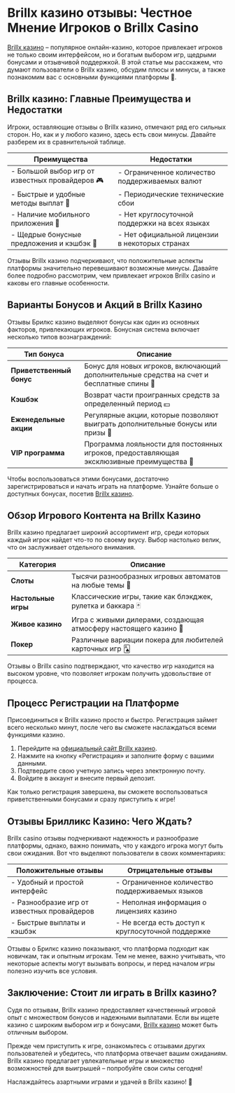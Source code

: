 # Brillx казино отзывы: Честное Мнение Игроков о Brillx Casino

[Brillx казино](https://brillx.pub/BRIVK) – популярное онлайн-казино, которое привлекает игроков не только своим интерфейсом, но и богатым выбором игр, щедрыми бонусами и отзывчивой поддержкой. В этой статье мы расскажем, что думают пользователи о Brillx казино, обсудим плюсы и минусы, а также познакомим вас с основными функциями платформы 🎰. 

## Brillx казино: Главные Преимущества и Недостатки

Игроки, оставляющие отзывы о Brillx казино, отмечают ряд его сильных сторон. Но, как и у любого казино, здесь есть свои минусы. Давайте разберем их в сравнительной таблице.

| Преимущества | Недостатки |
|--------------|------------|
| - Большой выбор игр от известных провайдеров 🎮 | - Ограниченное количество поддерживаемых валют |
| - Быстрые и удобные методы выплат 💸 | - Периодические технические сбои |
| - Наличие мобильного приложения 📱 | - Нет круглосуточной поддержки на всех языках |
| - Щедрые бонусные предложения и кэшбэк 🎁 | - Нет официальной лицензии в некоторых странах |

Отзывы Brillx казино подчеркивают, что положительные аспекты платформы значительно перевешивают возможные минусы. Давайте более подробно рассмотрим, чем привлекает игроков Brillx casino и каковы его главные особенности.

## Варианты Бонусов и Акций в Brillx Казино

Отзывы Брилкс казино выделяют бонусы как один из основных факторов, привлекающих игроков. Бонусная система включает несколько типов вознаграждений:

| Тип бонуса         | Описание                                                                                      |
|--------------------|-----------------------------------------------------------------------------------------------|
| **Приветственный бонус** | Бонус для новых игроков, включающий дополнительные средства на счет и бесплатные спины 🎁 |
| **Кэшбэк**             | Возврат части проигранных средств за определенный период 💵                                  |
| **Еженедельные акции**  | Регулярные акции, которые позволяют выиграть дополнительные бонусы или призы 🌟             |
| **VIP программа**      | Программа лояльности для постоянных игроков, предоставляющая эксклюзивные преимущества 👑   |

Чтобы воспользоваться этими бонусами, достаточно зарегистрироваться и начать играть на платформе. Узнайте больше о доступных бонусах, посетив [Brillx казино](https://brillx.pub/BRIVK).

## Обзор Игрового Контента на Brillx Казино

Brillx казино предлагает широкий ассортимент игр, среди которых каждый игрок найдет что-то по своему вкусу. Выбор настолько велик, что он заслуживает отдельного внимания.

| Категория         | Описание                                                                       |
|-------------------|--------------------------------------------------------------------------------|
| **Слоты**         | Тысячи разнообразных игровых автоматов на любые темы 🎰                           |
| **Настольные игры** | Классические игры, такие как блэкджек, рулетка и баккара 🃏                      |
| **Живое казино**  | Игра с живыми дилерами, создающая атмосферу настоящего казино 🎲                  |
| **Покер**         | Различные вариации покера для любителей карточных игр 🂡                          |

Отзывы о Brillx casino подтверждают, что качество игр находится на высоком уровне, что позволяет игрокам получить удовольствие от процесса.

## Процесс Регистрации на Платформе

Присоединиться к Brillx казино просто и быстро. Регистрация займет всего несколько минут, после чего вы сможете наслаждаться всеми функциями казино. 

1. Перейдите на [официальный сайт Brillx казино](https://brillx.pub/BRIVK).
2. Нажмите на кнопку «Регистрация» и заполните форму с вашими данными.
3. Подтвердите свою учетную запись через электронную почту.
4. Войдите в аккаунт и внесите первый депозит.

Как только регистрация завершена, вы сможете воспользоваться приветственными бонусами и сразу приступить к игре!

## Отзывы Брилликс Казино: Чего Ждать?

Brillx casino отзывы подчеркивают надежность и разнообразие платформы, однако, важно понимать, что у каждого игрока могут быть свои ожидания. Вот что выделяют пользователи в своих комментариях:

| Положительные отзывы                              | Отрицательные отзывы                               |
|---------------------------------------------------|----------------------------------------------------|
| - Удобный и простой интерфейс                    | - Ограниченное количество поддерживаемых языков     |
| - Разнообразие игр от известных провайдеров       | - Неполная информация о лицензиях казино           |
| - Быстрые выплаты и кэшбэк                        | - Не всегда есть доступ к круглосуточной поддержке |

Отзывы о Брилкс казино показывают, что платформа подходит как новичкам, так и опытным игрокам. Тем не менее, важно учитывать, что некоторые аспекты могут вызывать вопросы, и перед началом игры полезно изучить все условия.

## Заключение: Стоит ли играть в Brillx казино?

Судя по отзывам, Brillx казино предоставляет качественный игровой опыт с множеством бонусов и надежными выплатами. Если вы ищете казино с широким выбором игр и бонусами, [Brillx казино](https://brillx.pub/BRIVK) может быть отличным выбором.

Прежде чем приступить к игре, ознакомьтесь с отзывами других пользователей и убедитесь, что платформа отвечает вашим ожиданиям. Brillx казино предлагает увлекательные игры и множество возможностей для выигрышей – попробуйте свои силы сегодня!

Наслаждайтесь азартными играми и удачей в Brillx казино! 🎉
